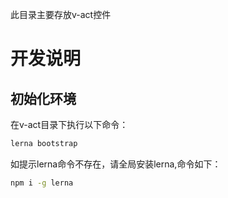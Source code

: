 此目录主要存放v-act控件

# 开发说明
## 初始化环境
在v-act目录下执行以下命令：
```sh
lerna bootstrap
```
如提示lerna命令不存在，请全局安装lerna,命令如下：
```sh
npm i -g lerna
```

## 